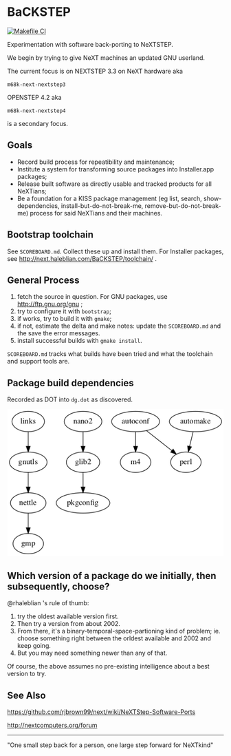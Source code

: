 # BaCKSTEP

[![Makefile CI](https://github.com/yoyodyne-research/BaCKSTEP/actions/workflows/makefile.yml/badge.svg)](https://github.com/yoyodyne-research/BaCKSTEP/actions/workflows/makefile.yml)

Experimentation with software back-porting to NeXTSTEP.

We begin by trying to give NeXT machines an updated GNU userland.

The current focus is on NEXTSTEP 3.3 on NeXT hardware aka

    m68k-next-nextstep3
    
OPENSTEP 4.2 aka
    
    m68k-next-nextstep4

is a secondary focus.

## Goals

* Record build process for repeatibility and maintenance;
* Institute a system for transforming source packages into Installer.app packages;
* Release built software as directly usable and tracked products for all NeXTians;
* Be a foundation for a KISS package management (eg list, search, show-dependencies, install-but-do-not-break-me, remove-but-do-not-break-me) process for said NeXTians and their machines.

## Bootstrap toolchain

See `SCOREBOARD.md`.  Collect these up and install them.  For Installer packages, see http://next.haleblian.com/BaCKSTEP/toolchain/ .

## General Process

1. fetch the source in question.  For GNU packages, use http://ftp.gnu.org/gnu ;
2. try to configure it with `bootstrap`;
3. if works, try to build it with `gmake`;
4. if not, estimate the delta and make notes: update the `SCOREBOARD.md` and the save the error messages.
5. install successful builds with `gmake install`.
 
`SCOREBOARD.md` tracks what builds have been tried and what the toolchain and support tools are.

## Package build dependencies

Recorded as DOT into `dg.dot` as discovered.

!['Requires' Graph](/images/dg.dot.png)

## Which version of a package do we initially, then subsequently, choose?

@rhaleblian 's rule of thumb: 
1. try the oldest available version first. 
2. Then try a version from about 2002.
3. From there, it's a binary-temporal-space-partioning kind of problem; ie. choose something right between the orldest available and 2002 and keep going.
4. But you may need something newer than any of that.

Of course, the above assumes no pre-existing intelligence about a best version to try.

## See Also

https://github.com/rjbrown99/next/wiki/NeXTStep-Software-Ports

http://nextcomputers.org/forum

---
"One small step back for a person, one large step forward for NeXTkind"
